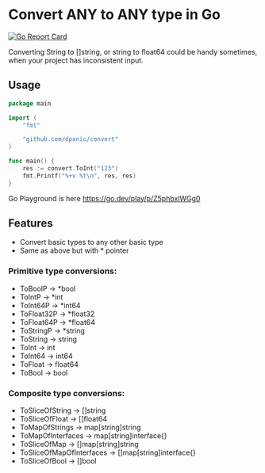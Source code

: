 # Convert ANY to ANY type in Go

[![Go Report Card](https://goreportcard.com/badge/github.com/dpanic/conv)](https://goreportcard.com/report/github.com/dpanic/any)

Converting String to []string, or string to float64 could be handy sometimes, when your project has inconsistent input.

## Usage
``` Go
package main

import (
	"fmt"

	"github.com/dpanic/convert"
)

func main() {
	res := convert.ToInt("123")
	fmt.Printf("%+v %t\n", res, res)
}
```

Go Playground is here https://go.dev/play/p/Z5phbxlWGg0


## Features
* Convert basic types to any other basic type
* Same as above but with * pointer

### Primitive type conversions:
* ToBoolP -> *bool
* ToIntP -> *int
* ToInt64P -> *int64
* ToFloat32P -> *float32
* ToFloat64P -> *float64
* ToStringP -> *string
* ToString -> string
* ToInt -> int
* ToInt64 -> int64
* ToFloat -> float64
* ToBool -> bool

### Composite type conversions:
* ToSliceOfString -> []string
* ToSliceOfFloat -> []float64
* ToMapOfStrings -> map[string]string
* ToMapOfInterfaces -> map[string]interface{}
* ToSliceOfMap -> []map[string]string
* ToSliceOfMapOfInterfaces -> []map[string]interface{}
* ToSliceOfBool -> []bool

